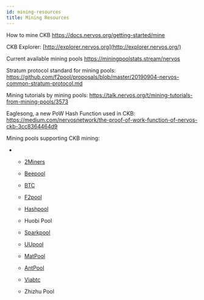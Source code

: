 ```yaml
---
id: mining-resources
title: Mining Resources
---
```


How to mine CKB https://docs.nervos.org/getting-started/mine



CKB Explorer: [http://explorer.nervos.org](http://explorer.nervos.org/)



Current available mining pools https://miningpoolstats.stream/nervos 



Stratum protocol standard for mining pools: https://github.com/f2pool/proposals/blob/master/20190904-nervos-common-stratum-protocol.md  



Mining tutorials by mining pools: https://talk.nervos.org/t/mining-tutorials-from-mining-pools/3573



Eaglesong, a new PoW Hash Function used in CKB: https://medium.com/nervosnetwork/the-proof-of-work-function-of-nervos-ckb-3cc8364464d9



Mining pools supporting CKB mining: 

- - [2Miners](http://www.2miners.com) 

  - [Beepool](http://www.beepool.org)

  - [BTC](http://pool.btc.com)

  - [F2pool](https://www.f2pool.com )

  - [Hashpool](http://www.hashpool.com)

  - Huobi Pool

  - [Sparkpool](http://www.sparkpool.com )

  - [UUpool](http://uupool.cn)

  - [MatPool](http://www.matpool.io)

  - [AntPool](http://www.antpool.com)

  - [Viabtc](http://www.viabtc.com)

  - Zhizhu Pool
